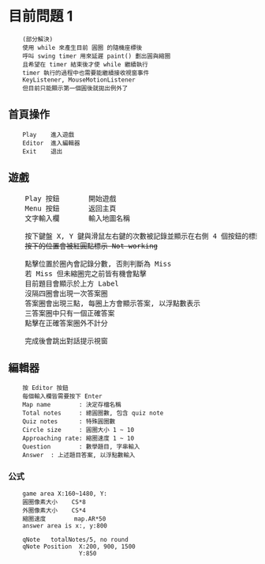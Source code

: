 # 目前問題 1
        (部分解決)
        使用 while 來產生目前 圓圈 的隨機座標後
        呼叫 swing timer 用來延遲 paint() 劃出圓與縮圈
        且希望在 timer 結束後才使 while 繼續執行
        timer 執行的過程中也需要能繼續接收視窗事件
        KeyListener, MouseMotionListener
        但目前只能顯示第一個圓後就拋出例外了


## 首頁操作
        Play    進入遊戲
        Editor  進入編輯器
        Exit    退出

## 遊戲
<pre>
    Play 按鈕       開始遊戲
    Menu 按鈕       返回主頁
    文字輸入欄       輸入地圖名稱

    按下鍵盤 X, Y 鍵與滑鼠左右鍵的次數被記錄並顯示在右側 4 個按鈕的標籤上
    <strike>按下的位置會被紅圓點標示 Not working</strike>
        
    點擊位置於圈內會記錄分數, 否則判斷為 Miss
    若 Miss 但未縮圈完之前皆有機會點擊
    目前題目會顯示於上方 Label
    沒隔四圈會出現一次答案圈
    答案圈會出現三點, 每圈上方會顯示答案, 以浮點數表示
    三答案圈中只有一個正確答案
    點擊在正確答案圈外不計分

    完成後會跳出對話提示視窗
</pre>

## 編輯器
        按 Editor 按鈕
        每個輸入欄皆需要按下 Enter
        Map name        : 決定存檔名稱
        Total notes     : 總圓圈數, 包含 quiz note
        Quiz notes      : 特殊圓圈數
        Circle size     : 圓圈大小 1 ~ 10
        Approaching rate: 縮圈速度 1 ~ 10
        Question        : 數學題目, 字串輸入
        Answer  : 上述題目答案, 以浮點數輸入

        

### 公式
        game area X:160~1480, Y:
        圓圈像素大小    CS*8
        外圈像素大小    CS*4
        縮圈速度        map.AR*50
        answer area is x:, y:800

        qNote   totalNotes/5, no round
        qNote Position  X:200, 900, 1500
                        Y:850